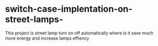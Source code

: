 # switch-case-implentation-on-street-lamps-
This project is street lamp turn on off automatically where is it save much more energy and increase lamps effiency 
